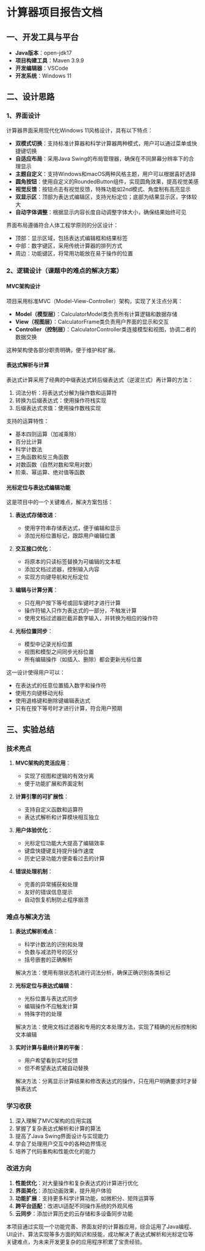 # 计算器项目报告文档

## 一、开发工具与平台

- **Java版本**：open-jdk17
- **项目构建工具**：Maven 3.9.9
- **开发编辑器**：VSCode
- **开发系统**：Windows 11

## 二、设计思路

### 1、界面设计

计算器界面采用现代化Windows 11风格设计，具有以下特点：

- **双模式切换**：支持标准计算器和科学计算器两种模式，用户可以通过菜单或快捷键切换
- **自适应布局**：采用Java Swing的布局管理器，确保在不同屏幕分辨率下的合理显示
- **主题自定义**：支持Windows和macOS两种风格主题，用户可以根据喜好选择
- **圆角按钮**：使用自定义的RoundedButton组件，实现圆角效果，提高视觉美感
- **视觉反馈**：按钮点击有视觉反馈，特殊功能如2nd模式、角度制有高亮显示
- **双显示区**：顶部为表达式编辑区，支持光标定位；底部为结果显示区，字体较大
- **自动字体调整**：根据显示内容长度自动调整字体大小，确保结果始终可见

界面布局遵循符合人体工程学原则的分区设计：
- 顶部：显示区域，包括表达式编辑框和结果标签
- 中部：数字键区，采用传统计算器的排列方式
- 周边：功能键区，将常用功能放在易于操作的位置

### 2、逻辑设计（课题中的难点的解决方案）

#### MVC架构设计

项目采用标准MVC（Model-View-Controller）架构，实现了关注点分离：

- **Model（模型层）**：CalculatorModel类负责所有计算逻辑和数据存储
- **View（视图层）**：CalculatorFrame类负责用户界面的显示和交互
- **Controller（控制层）**：CalculatorController类连接模型和视图，协调二者的数据交换

这种架构使各部分职责明确，便于维护和扩展。

#### 表达式解析与计算

表达式计算采用了经典的中缀表达式转后缀表达式（逆波兰式）再计算的方法：

1. 词法分析：将表达式分解为操作数和运算符
2. 转换为后缀表达式：使用操作符栈实现
3. 后缀表达式求值：使用操作数栈实现

支持的运算特性：
- 基本四则运算（加减乘除）
- 百分比计算
- 科学计数法
- 三角函数和反三角函数
- 对数函数（自然对数和常用对数）
- 阶乘、幂运算、绝对值等函数

#### 光标定位与表达式编辑功能

这是项目中的一个关键难点，解决方案包括：

1. **表达式存储改进**：
   - 使用字符串存储表达式，便于编辑和显示
   - 添加光标位置标记，跟踪用户编辑位置

2. **交互接口优化**：
   - 将原本的只读标签替换为可编辑的文本框
   - 添加文档过滤器，控制输入内容
   - 实现方向键导航和光标定位

3. **编辑与计算分离**：
   - 只在用户按下等号或回车键时才进行计算
   - 操作符输入只作为表达式的一部分，不触发计算
   - 使用文档过滤器拦截非数字输入，并转换为相应的操作符

4. **光标位置同步**：
   - 模型中记录光标位置
   - 视图和模型之间同步光标位置
   - 所有编辑操作（如插入、删除）都会更新光标位置

这一设计使得用户可以：
- 在表达式的任意位置插入数字和操作符
- 使用方向键移动光标
- 使用退格键和删除键编辑表达式
- 只有在按下等号时才进行计算，符合用户预期

## 三、实验总结

### 技术亮点

1. **MVC架构的灵活应用**：
   - 实现了视图和逻辑的有效分离
   - 便于功能扩展和界面定制

2. **计算引擎的可扩展性**：
   - 支持自定义函数和运算符
   - 表达式解析和计算模块相互独立

3. **用户体验优化**：
   - 光标定位功能大大提高了编辑效率
   - 键盘快捷键支持提升操作速度
   - 历史记录功能方便查看过去的计算

4. **错误处理机制**：
   - 完善的异常捕获和处理
   - 友好的错误信息提示
   - 自动恢复机制防止程序崩溃

### 难点与解决方法

1. **表达式解析难点**：
   - 科学计数法的识别和处理
   - 负数与减法符号的区分
   - 括号嵌套的正确解析
   
   解决方法：使用有限状态机进行词法分析，确保正确识别各类标记

2. **光标定位与表达式编辑**：
   - 光标位置与表达式同步
   - 编辑操作不应触发计算
   - 特殊字符的处理
   
   解决方法：使用文档过滤器和专用的文本处理方法，实现了精确的光标控制和文本编辑

3. **实时计算与最终计算的平衡**：
   - 用户希望看到实时反馈
   - 但不希望表达式被自动替换
   
   解决方法：分离显示计算结果和修改表达式的操作，只在用户明确要求时才替换表达式

### 学习收获

1. 深入理解了MVC架构的应用实践
2. 掌握了复杂表达式解析和计算的算法
3. 提高了Java Swing界面设计与实现能力
4. 学会了处理用户交互中的各种边界情况
5. 培养了代码重构和性能优化的能力

### 改进方向

1. **性能优化**：对大量操作和复杂表达式的计算进行优化
2. **界面美化**：添加动画效果，提升用户体验
3. **功能扩展**：支持更多科学计算功能，如微积分、矩阵运算等
4. **跨平台适配**：改进UI适配不同操作系统的外观风格
5. **云同步**：添加计算历史的云存储和多设备同步功能

本项目通过实现一个功能完善、界面友好的计算器应用，综合运用了Java编程、UI设计、算法实现等多方面的知识和技能，成功解决了表达式解析和光标定位等关键难点，为未来开发更复杂的应用程序积累了宝贵经验。 